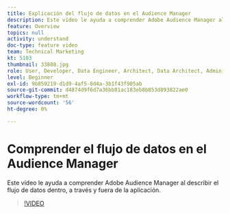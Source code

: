 ```yaml
---
title: Explicación del flujo de datos en el Audience Manager
description: Este vídeo le ayuda a comprender Adobe Audience Manager al describir el flujo de datos dentro, a través y fuera de la aplicación.
feature: Overview
topics: null
activity: understand
doc-type: feature video
team: Technical Marketing
kt: 5103
thumbnail: 33888.jpg
role: User, Developer, Data Engineer, Architect, Data Architect, Admin, Leader
level: Beginner
exl-id: 9b859219-d1d9-4af5-8d4a-3b1f43f905ab
source-git-commit: d4874d9f6d7a36bb81ac183eb8b853d893822ae0
workflow-type: tm+mt
source-wordcount: '56'
ht-degree: 0%

---
```


# Comprender el flujo de datos en el Audience Manager

Este vídeo le ayuda a comprender Adobe Audience Manager al describir el flujo de datos dentro, a través y fuera de la aplicación.

>[!VIDEO](https://video.tv.adobe.com/v/33888/?quality=12)
